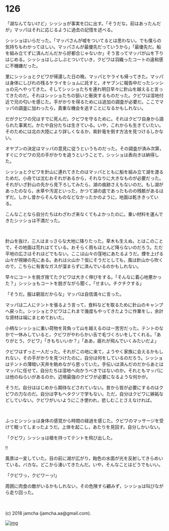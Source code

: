 # 126

「湖なんてないけど」シッショが事実を口に出す。「そうだな。前はあったんだが」マッパはそれに応じるように過去の記憶を述べる。  

シッショはいらだった。「マッパさんが嘘をついてるとは思わない。でも僕らの気持ちもわかってほしい。マッパさんが最優先だっていうから」「最優先だ。船を組み立てずに済んだんだから好都合じゃないか」そう言ってマッパが山を下りはじめる。シッショはしぶしぶとついていき，クビワは羽織ったコートの違和感に不機嫌だった。  

里にシッショとクビワが帰還した日の晩，マッパとケライも帰ってきた。マッパは身体にしびれの残るケライをショムに託すと，オヤブンに報告中だったシッショの元へやってきた。そしてシッショたちを連れ明日早々に針山を越えると言ってきたのだ。それはシッショたちの狙いと衝突するものだった。クビワは湿地付近で兄の匂いを感じた。手がかりを得るためには追加の調査が必要だ。ここでマッパの調査に加わったら，貴重な機会を逃すことになるかもしれない。  

だがクビワの兄はすでに死んだ。クビワを守るために。それはクビワ自身から語られた事実だ。かたや自分たちは生きている。いや，これからも生きていたい。そのためには北の大陸により詳しくなるか，紫針竜を倒す方法を見つけるしかない。  

オヤブンの決定はマッパの意見に従うというものだった。その調査が済み次第，すぐにクビワの兄の手がかりを追うということで，シッショは表向きは納得した。  

シッショとクビワを針山に連れてきたのはマッパとともに船を組み立て湖を渡るためだ。小舟では沈むおそれがあるから，それなりに大きなものが必要だった。それがいざ針山の先から見下ろしてみたら，湖の痕跡さえもないのだ。もし湖があったのなら，水草や汚泥といった，かつて湖の底であったものの残骸があるはずだ。しかし昔からそんなものなどなかったかのように，地面は乾ききっている。  

こんなことなら自分たちはわざわざ来なくてもよかったのに。重い材料を運んできたシッショは不満だった。  

<br>  

針山を抜け，三人はまっさらな大地に降りたった。草木も生えぬ，とはこのことで，その地面は荒れはてている。おそらく雨もほとんど降らないのだろう。ただ平地の広さはそれほどでもない。ここは山々の窪地にあたるようだ。煙を上げる山々が視線の先にある。あれは火山か？仮にそうだとしても，風は針山から吹くので，こちらに有害なガスが溜まらずに済んでいるのかもしれない。  

早々にコートを脱ぎ捨てたクビワは大きく伸びをする。「そんなに着心地悪かった？」シッショもコートを脱ぎながら聞く。「せまい。チクチクする」  

「そうだ。服は窮屈だからな」マッパは自信満々に言った。  

マッパは二人にテントを張るよう言って，食料などを取るために針山のキャンプへ戻った。シッショとクビワはこれまで幾度もやってきたように作業をし，余計な資材は端にまとめておいた。  

小柄なシッショに重い荷物を背負って山を越えるのは一苦労だった。テントのなかで一休みしていると，クビワがやわらかい舌で毛づくろいをしてくれる。「ありがとう，クビワ」「きもちいいか？」「ああ，疲れが飛んでいくみたいだよ」  

クビワはずっと一人だった。それがこの地に来て，ようやく家族に会えるかもしれない，その手がかりを見つけたのに，自分は何をしているのだろう。シッショはテントの薄暗い天井を眺めながら思っていた。手伝いは済んだのだからあとはマッパに任せて，自分たちは湿地へ向かうべきではないのか。それともマッパには他のねらいがあるのか。辺境最強のクビワが必要になるような何かが。  

そうだ。自分ははじめから期待などされていない。昔から皆が必要にするのはクビワの力なのだ。自分は字もヘタクソで学もない。ただ，自分はクビワに嫉妬などしていない。クビワがいいようにこき使われ，悲しむことさえなければ。  

<br>  

ふっとシッショは身体の感覚から時間の経過を感じた。クビワのマッサージを受けて眠ってしまったようだ。上体を起こし，あたりを見回す。自分しかいない。  

「クビワ」シッショは槍を持ってテントを飛び出した。  

!!  

風景は一変していた。目の前に湖が広がり，飴色の水面が光を反射してきらめいている。バカな。どこから湧いてきたんだ。いや，そんなことはどうでもいい。  

「クビワっ，クビワーっ!」  

周囲に肉食の敵がいるかもしれない，その危険すら顧みず，シッショは叫びながら走り回った。  

<br>  
<br>  
(c) 2018 jamcha (jamcha.aa@gmail.com).  

[![img](http://i.creativecommons.org/l/by-nc-sa/4.0/88x31.png)](http://creativecommons.org/licenses/by-nc-sa/4.0/deed)